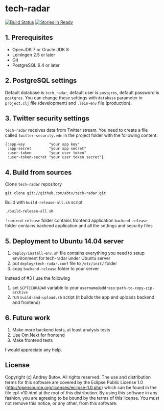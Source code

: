 # tech-radar

[![Build Status](https://travis-ci.org/abtv/tech-radar.svg?branch=master)](https://travis-ci.org/abtv/tech-radar)
[![Stories in Ready](https://badge.waffle.io/abtv/tech-radar.png?label=ready&title=Ready)](https://waffle.io/abtv/tech-radar)

## 1. Prerequisites
* OpenJDK 7 or Oracle JDK 8
* Leiningen 2.5 or later
* Git
* PostgreSQL 9.4 or later

## 2. PostgreSQL settings

Default database is `tech_radar`, default user is `postgres`, default password is `postgres`. 
You can change these settings with `database` parameter in `project.clj` file (development) and `.lein-env` file (production).

## 3. Twitter security settings

`tech-radar` receives data from Twitter stream. You need to create a file called `twitter-security.edn` 
in the project folder with the following content:

```
{:app-key           "your app key"
 :app-secret        "your app secret"
 :user-token        "your user token"
 :user-token-secret "your user token secret"}
```

## 4. Build from sources

Clone `tech-radar` repository

```
git clone git://github.com/abtv/tech-radar.git
```

Build with `build-release-all.sh` script 

```
./build-release-all.sh
```

`frontend-release` folder contains frontend application
`backend-release` folder contains backend application and all the settings and security files

## 5. Deployment to Ubuntu 14.04 server

1. `deploy/install-env.sh` file contains everything you need to setup environment for tech-radar under Ubuntu server
2. put `deploy/tech-radar.conf` file to `/etc/init/` folder
3. copy `backend-release` folder to your server

Instead of #3 I use the following

1. set `SCPTECHRADAR` variable to your `username@address:path-to-copy-zip-archive`
2. run `build-and-upload.sh` script (it builds the app and uploads backend and frontend)

## 6. Future work

1. Make more backend tests, at least analysis tests
2. Use Om.Next for frontend
3. Make frontend tests

I would appreciate any help.

## License

Copyright (c) Andrey Butov. All rights reserved. The use and
distribution terms for this software are covered by the Eclipse
Public License 1.0 (http://opensource.org/licenses/eclipse-1.0.php)
which can be found in the file epl-v10.html at the root of this
distribution. By using this software in any fashion, you are
agreeing to be bound by the terms of this license. You must
not remove this notice, or any other, from this software.

